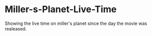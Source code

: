 # Miller-s-Planet-Live-Time
Showing the live time on miller's planet since the day the movie was realeased.
